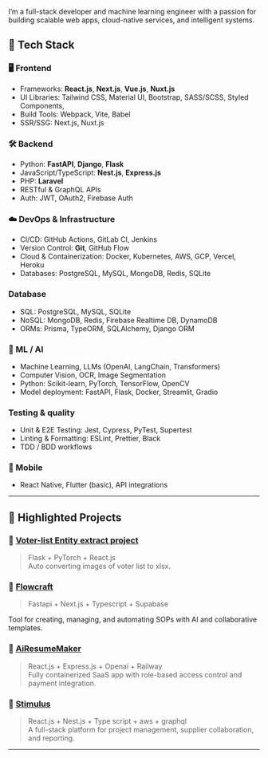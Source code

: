 
I’m a full-stack developer and machine learning engineer with a passion for building scalable web apps, cloud-native services, and intelligent systems.

## 🚀 Tech Stack

### 🖥 Frontend
- Frameworks: **React.js**, **Next.js**, **Vue.js**, **Nuxt.js**
- UI Libraries: Tailwind CSS, Material UI, Bootstrap, SASS/SCSS, Styled Components,
- Build Tools: Webpack, Vite, Babel
- SSR/SSG: Next.js, Nuxt.js

### 🛠 Backend
- Python: **FastAPI**, **Django**, **Flask**
- JavaScript/TypeScript: **Nest.js**, **Express.js**
- PHP: **Laravel**
- RESTful & GraphQL APIs
- Auth: JWT, OAuth2, Firebase Auth

### ☁️ DevOps & Infrastructure
- CI/CD: GitHub Actions, GitLab CI, Jenkins
- Version Control: **Git**, GitHub Flow
- Cloud & Containerization: Docker, Kubernetes, AWS, GCP, Vercel, Heroku
- Databases: PostgreSQL, MySQL, MongoDB, Redis, SQLite

### Database
- SQL: PostgreSQL, MySQL, SQLite
- NoSQL: MongoDB, Redis, Firebase Realtime DB, DynamoDB
- ORMs: Prisma, TypeORM, SQLAlchemy, Django ORM
  
### 🤖 ML / AI
- Machine Learning, LLMs (OpenAI, LangChain, Transformers)
- Computer Vision, OCR, Image Segmentation
- Python: Scikit-learn, PyTorch, TensorFlow, OpenCV
- Model deployment: FastAPI, Flask, Docker, Streamlit, Gradio

### Testing & quality
- Unit & E2E Testing: Jest, Cypress, PyTest, Supertest
- Linting & Formatting: ESLint, Prettier, Black
- TDD / BDD workflows
  
### 📱 Mobile
- React Native, Flutter (basic), API integrations

---

## 📂 Highlighted Projects

### 🔷 [Voter-list Entity extract project](https://github.com/elderNova126/voter_list_projects)
> Flask + PyTorch + React.js  
Auto converting images of voter list to xlsx.

### 🔷 [Flowcraft](https://github.com/shagunmistry/FlowCraft)
> Fastapi + Next.js + Typescript + Supabase

Tool for creating, managing, and automating SOPs with AI and collaborative templates.

### 🔷 [AiResumeMaker](https://github.com/elderNova126/AiResumeMaker)
> React.js + Express.js + Openai + Railway  
Fully containerized SaaS app with role-based access control and payment integration.

### 🔷 [Stimulus](https://github.com/elderNova126/StimulusApp)
> React.js + Nest.js + Type script + aws + graphql  
A full-stack platform for project management, supplier collaboration, and reporting.

---

